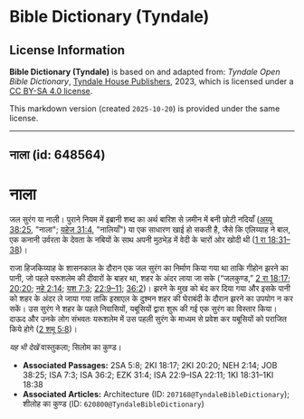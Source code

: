 # Bible Dictionary (Tyndale)

## License Information

**Bible Dictionary (Tyndale)** is based on and adapted from: _Tyndale Open Bible Dictionary_, [Tyndale House Publishers](https://tyndaleopenresources.com/), 2023, which is licensed under a [CC BY-SA 4.0 license](https://creativecommons.org/licenses/by-sa/4.0/legalcode.en).

This markdown version (created `2025-10-20`) is provided under the same license.



--------------------------------

## नाला (id: 648564)

नाला
====

जल सुरंग या नाली। पुराने नियम में इब्रानी शब्द का अर्थ बारिश से ज़मीन में बनी छोटी नदियाँ ([अय्यू 38:25](https://ref.ly/Job38:25), "नाला"; [यहेज 31:4](https://ref.ly/Ezek31:4), "नालियाँ") या एक साधारण खाई हो सकती है, जैसे कि एलिय्याह ने बाल, एक कनानी उर्वरता के देवता के नबियों के साथ अपनी मुठभेड़ में वेदी के चारों ओर खोदी थी ([1 रा 18:31–38](https://ref.ly/1Kgs18:31-1Kgs18:38))।

राजा हिजकिय्याह के शासनकाल के दौरान एक जल सुरंग का निर्माण किया गया था ताकि गीहोन झरने का पानी, जो पहले यरूशलेम की दीवारों के बाहर था, शहर के अंदर लाया जा सके (“जलकुण्ड,” [2 रा 18:17](https://ref.ly/2Kgs18:17); [20:20](https://ref.ly/2Kgs20:20); [नहे 2:14](https://ref.ly/Neh2:14); [यश 7:3](https://ref.ly/Isa7:3); [22:9–11](https://ref.ly/Isa22:9-Isa22:11); [36:2](https://ref.ly/Isa36:2))। झरने के मुख को बंद कर दिया गया और इसके पानी को शहर के अंदर ले जाया गया ताकि इस्राएल के दुश्मन शहर की घेराबंदी के दौरान झरने का उपयोग न कर सकें। उस सुरंग ने शहर के पहले निवासियों, यबूसियों द्वारा शुरू की गई एक सुरंग का विस्तार किया। दाऊद और उनके लोग संभवतः यरूशलेम में उस पहली सुरंग के माध्यम से प्रवेश कर यबूसियों को पराजित किये होगे ([2 शमू 5:8](https://ref.ly/2Sam5:8))।

*यह भी देखें* वास्तुकला; सिलोम का कुण्ड। 

* **Associated Passages:** 2SA 5:8; 2KI 18:17; 2KI 20:20; NEH 2:14; JOB 38:25; ISA 7:3; ISA 36:2; EZK 31:4; ISA 22:9–ISA 22:11; 1KI 18:31–1KI 18:38
* **Associated Articles:** Architecture (ID: `207168@TyndaleBibleDictionary`); शीलोह का कुण्ड (ID: `620800@TyndaleBibleDictionary`)

